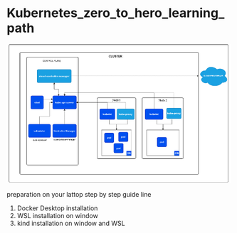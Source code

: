 # Kubernetes_zero_to_hero_learning_path
![Diagram](kubernetes-architecture.PNG)


preparation on your lattop step by step guide line
1. Docker Desktop installation
2. WSL installation on window
3. kind installation on window and WSL

